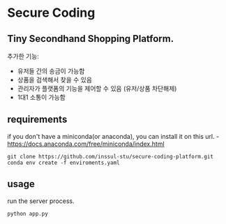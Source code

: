 # Secure Coding

## Tiny Secondhand Shopping Platform.

추가한 기능:

- 유저들 간의 송금이 가능함
- 상품을 검색해서 찾을 수 있음
- 관리자가 플랫폼의 기능을 제어할 수 있음 (유저/상품 차단해제)
- 1대1 소통이 가능함

## requirements

if you don't have a miniconda(or anaconda), you can install it on this url. - https://docs.anaconda.com/free/miniconda/index.html

```
git clone https://github.com/inssul-stu/secure-coding-platform.git
conda env create -f enviroments.yaml
```

## usage

run the server process.

```
python app.py
```


